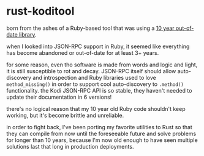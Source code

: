 # rust-koditool

born from the ashes of a Ruby-based tool that was using a [10 year out-of-date library](https://github.com/dr-impossible/xbmc-client).

when I looked into JSON-RPC support in Ruby, it seemed like everything has become abandoned or out-of-date for at least 3+ years.

for some reason, even tho software is made from words and logic and light, it is still susceptible to rot and decay. JSON-RPC itself should allow auto-discovery and introspection and Ruby libraries used to love `method_missing()` in order to support cool auto-discovery to `.method()` functionality. the Kodi JSON-RPC API is so stable, they haven't needed to update their documentation in 6 versions!

there's no logical reason that my 10 year old Ruby code shouldn't keep working, but it's become brittle and unreliable.

in order to fight back, I've been porting my favorite utilities to Rust so that they can compile from now until the foreseeable future and solve problems for longer than 10 years, because I'm now old enough to have seen multiple solutions last that long in production deployments.
